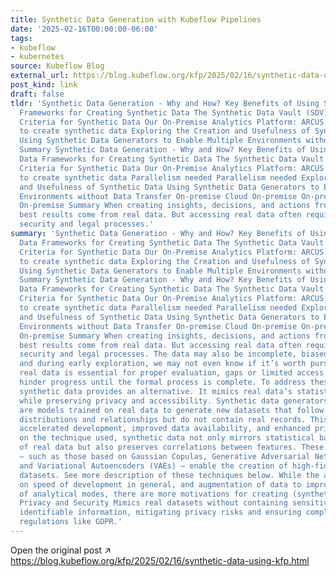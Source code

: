 ```yaml
---
title: Synthetic Data Generation with Kubeflow Pipelines
date: '2025-02-16T00:00:00-06:00'
tags:
- kubeflow
- kubernetes
source: Kubeflow Blog
external_url: https://blog.kubeflow.org/kfp/2025/02/16/synthetic-data-using-kfp.html
post_kind: link
draft: false
tldr: 'Synthetic Data Generation - Why and How? Key Benefits of Using Synthetic Data
  Frameworks for Creating Synthetic Data The Synthetic Data Vault (SDV) Evaluation
  Criteria for Synthetic Data Our On-Premise Analytics Platform: ARCUS Needed environment
  to create synthetic data Exploring the Creation and Usefulness of Synthetic Data
  Using Synthetic Data Generators to Enable Multiple Environments without Data Transfer
  Summary Synthetic Data Generation - Why and How? Key Benefits of Using Synthetic
  Data Frameworks for Creating Synthetic Data The Synthetic Data Vault (SDV) Evaluation
  Criteria for Synthetic Data Our On-Premise Analytics Platform: ARCUS Needed environment
  to create synthetic data Parallelism needed Parallelism needed Exploring the Creation
  and Usefulness of Synthetic Data Using Synthetic Data Generators to Enable Multiple
  Environments without Data Transfer On-premise Cloud On-premise On-premise Cloud
  On-premise Summary When creating insights, decisions, and actions from data, the
  best results come from real data. But accessing real data often requires lengthy
  security and legal processes.'
summary: 'Synthetic Data Generation - Why and How? Key Benefits of Using Synthetic
  Data Frameworks for Creating Synthetic Data The Synthetic Data Vault (SDV) Evaluation
  Criteria for Synthetic Data Our On-Premise Analytics Platform: ARCUS Needed environment
  to create synthetic data Exploring the Creation and Usefulness of Synthetic Data
  Using Synthetic Data Generators to Enable Multiple Environments without Data Transfer
  Summary Synthetic Data Generation - Why and How? Key Benefits of Using Synthetic
  Data Frameworks for Creating Synthetic Data The Synthetic Data Vault (SDV) Evaluation
  Criteria for Synthetic Data Our On-Premise Analytics Platform: ARCUS Needed environment
  to create synthetic data Parallelism needed Parallelism needed Exploring the Creation
  and Usefulness of Synthetic Data Using Synthetic Data Generators to Enable Multiple
  Environments without Data Transfer On-premise Cloud On-premise On-premise Cloud
  On-premise Summary When creating insights, decisions, and actions from data, the
  best results come from real data. But accessing real data often requires lengthy
  security and legal processes. The data may also be incomplete, biased, or too small,
  and during early exploration, we may not even know if it’s worth pursuing. While
  real data is essential for proper evaluation, gaps or limited access frequently
  hinder progress until the formal process is complete. To address these challenges,
  synthetic data provides an alternative. It mimics real data’s statistical properties
  while preserving privacy and accessibility. Synthetic data generators (synthesizers)
  are models trained on real data to generate new datasets that follow the same statistical
  distributions and relationships but do not contain real records. This allows for
  accelerated development, improved data availability, and enhanced privacy. Depending
  on the technique used, synthetic data not only mirrors statistical base properties
  of real data but also preserves correlations between features. These synthesizers
  — such as those based on Gaussian Copulas, Generative Adversarial Networks (GANs),
  and Variational Autoencoders (VAEs) — enable the creation of high-fidelity synthetic
  datasets. See more description of these techniques below. While the above focuses
  on speed of development in general, and augmentation of data to improve performance
  of analytical modes, there are more motivations for creating (synthetic) data: Enhanced
  Privacy and Security Mimics real datasets without containing sensitive or personally
  identifiable information, mitigating privacy risks and ensuring compliance with
  regulations like GDPR.'
---
```

Open the original post ↗ https://blog.kubeflow.org/kfp/2025/02/16/synthetic-data-using-kfp.html
